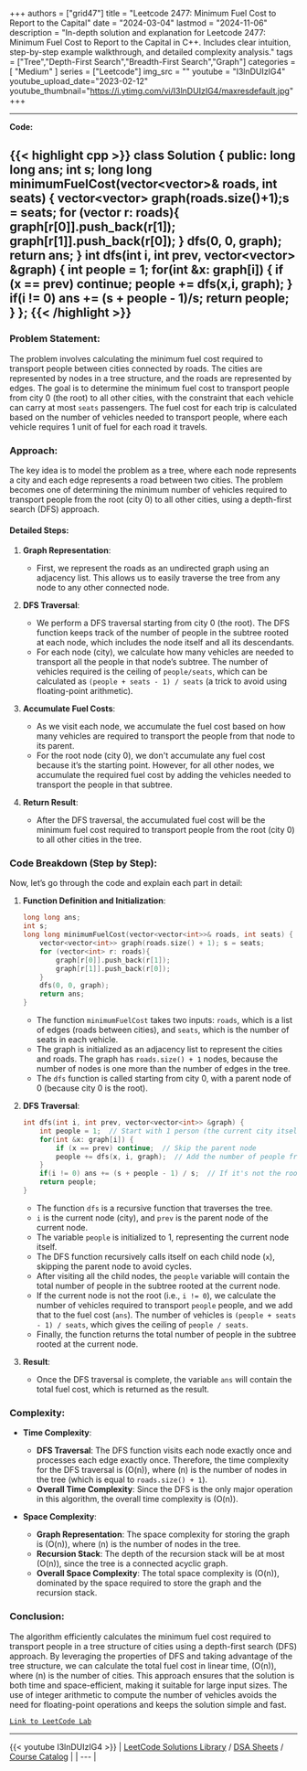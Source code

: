 
+++
authors = ["grid47"]
title = "Leetcode 2477: Minimum Fuel Cost to Report to the Capital"
date = "2024-03-04"
lastmod = "2024-11-06"
description = "In-depth solution and explanation for Leetcode 2477: Minimum Fuel Cost to Report to the Capital in C++. Includes clear intuition, step-by-step example walkthrough, and detailed complexity analysis."
tags = ["Tree","Depth-First Search","Breadth-First Search","Graph"]
categories = [
    "Medium"
]
series = ["Leetcode"]
img_src = ""
youtube = "I3lnDUIzIG4"
youtube_upload_date="2023-02-12"
youtube_thumbnail="https://i.ytimg.com/vi/I3lnDUIzIG4/maxresdefault.jpg"
+++



---
**Code:**

{{< highlight cpp >}}
class Solution {
public:
    long long ans;
    int s;
    long long minimumFuelCost(vector<vector<int>>& roads, int seats) {
        vector<vector<int>> graph(roads.size()+1);s = seats;
        for (vector<int> r: roads){
            graph[r[0]].push_back(r[1]);
                      graph[r[1]].push_back(r[0]);
        }
        dfs(0, 0, graph);
        return ans;
    }
    int dfs(int i, int prev, vector<vector<int>> &graph) {
        int people = 1;
        for(int &x: graph[i]) {
            if (x == prev) continue;
            people += dfs(x,i, graph);
        }
        if(i != 0) ans += (s + people - 1)/s;
        return people;
     }
};
{{< /highlight >}}
---

### Problem Statement:
The problem involves calculating the minimum fuel cost required to transport people between cities connected by roads. The cities are represented by nodes in a tree structure, and the roads are represented by edges. The goal is to determine the minimum fuel cost to transport people from city 0 (the root) to all other cities, with the constraint that each vehicle can carry at most `seats` passengers. The fuel cost for each trip is calculated based on the number of vehicles needed to transport people, where each vehicle requires 1 unit of fuel for each road it travels.

### Approach:
The key idea is to model the problem as a tree, where each node represents a city and each edge represents a road between two cities. The problem becomes one of determining the minimum number of vehicles required to transport people from the root (city 0) to all other cities, using a depth-first search (DFS) approach. 

#### Detailed Steps:
1. **Graph Representation**:
   - First, we represent the roads as an undirected graph using an adjacency list. This allows us to easily traverse the tree from any node to any other connected node.

2. **DFS Traversal**:
   - We perform a DFS traversal starting from city 0 (the root). The DFS function keeps track of the number of people in the subtree rooted at each node, which includes the node itself and all its descendants.
   - For each node (city), we calculate how many vehicles are needed to transport all the people in that node’s subtree. The number of vehicles required is the ceiling of `people/seats`, which can be calculated as `(people + seats - 1) / seats` (a trick to avoid using floating-point arithmetic).

3. **Accumulate Fuel Costs**:
   - As we visit each node, we accumulate the fuel cost based on how many vehicles are required to transport the people from that node to its parent.
   - For the root node (city 0), we don't accumulate any fuel cost because it’s the starting point. However, for all other nodes, we accumulate the required fuel cost by adding the vehicles needed to transport the people in that subtree.

4. **Return Result**:
   - After the DFS traversal, the accumulated fuel cost will be the minimum fuel cost required to transport people from the root (city 0) to all other cities in the tree.

### Code Breakdown (Step by Step):
Now, let’s go through the code and explain each part in detail:

1. **Function Definition and Initialization**:
   ```cpp
   long long ans;
   int s;
   long long minimumFuelCost(vector<vector<int>>& roads, int seats) {
       vector<vector<int>> graph(roads.size() + 1); s = seats;
       for (vector<int> r: roads){
           graph[r[0]].push_back(r[1]);
           graph[r[1]].push_back(r[0]);
       }
       dfs(0, 0, graph);
       return ans;
   }
   ```
   - The function `minimumFuelCost` takes two inputs: `roads`, which is a list of edges (roads between cities), and `seats`, which is the number of seats in each vehicle.
   - The graph is initialized as an adjacency list to represent the cities and roads. The graph has `roads.size() + 1` nodes, because the number of nodes is one more than the number of edges in the tree.
   - The `dfs` function is called starting from city 0, with a parent node of 0 (because city 0 is the root).

2. **DFS Traversal**:
   ```cpp
   int dfs(int i, int prev, vector<vector<int>> &graph) {
       int people = 1;  // Start with 1 person (the current city itself)
       for(int &x: graph[i]) {
           if (x == prev) continue;  // Skip the parent node
           people += dfs(x, i, graph);  // Add the number of people from the child node
       }
       if(i != 0) ans += (s + people - 1) / s;  // If it's not the root, add the fuel cost
       return people;
   }
   ```
   - The function `dfs` is a recursive function that traverses the tree.
   - `i` is the current node (city), and `prev` is the parent node of the current node.
   - The variable `people` is initialized to 1, representing the current node itself.
   - The DFS function recursively calls itself on each child node (`x`), skipping the parent node to avoid cycles.
   - After visiting all the child nodes, the `people` variable will contain the total number of people in the subtree rooted at the current node.
   - If the current node is not the root (i.e., `i != 0`), we calculate the number of vehicles required to transport `people` people, and we add that to the fuel cost (`ans`). The number of vehicles is `(people + seats - 1) / seats`, which gives the ceiling of `people / seats`.
   - Finally, the function returns the total number of people in the subtree rooted at the current node.

3. **Result**:
   - Once the DFS traversal is complete, the variable `ans` will contain the total fuel cost, which is returned as the result.

### Complexity:

- **Time Complexity**:
  - **DFS Traversal**: The DFS function visits each node exactly once and processes each edge exactly once. Therefore, the time complexity for the DFS traversal is \(O(n)\), where \(n\) is the number of nodes in the tree (which is equal to `roads.size() + 1`).
  - **Overall Time Complexity**: Since the DFS is the only major operation in this algorithm, the overall time complexity is \(O(n)\).

- **Space Complexity**:
  - **Graph Representation**: The space complexity for storing the graph is \(O(n)\), where \(n\) is the number of nodes in the tree.
  - **Recursion Stack**: The depth of the recursion stack will be at most \(O(n)\), since the tree is a connected acyclic graph.
  - **Overall Space Complexity**: The total space complexity is \(O(n)\), dominated by the space required to store the graph and the recursion stack.

### Conclusion:
The algorithm efficiently calculates the minimum fuel cost required to transport people in a tree structure of cities using a depth-first search (DFS) approach. By leveraging the properties of DFS and taking advantage of the tree structure, we can calculate the total fuel cost in linear time, \(O(n)\), where \(n\) is the number of cities. This approach ensures that the solution is both time and space-efficient, making it suitable for large input sizes. The use of integer arithmetic to compute the number of vehicles avoids the need for floating-point operations and keeps the solution simple and fast.

[`Link to LeetCode Lab`](https://leetcode.com/problems/minimum-fuel-cost-to-report-to-the-capital/description/)

---
{{< youtube I3lnDUIzIG4 >}}
| [LeetCode Solutions Library](https://grid47.xyz/leetcode/) / [DSA Sheets](https://grid47.xyz/sheets/) / [Course Catalog](https://grid47.xyz/courses/) |
| --- |
